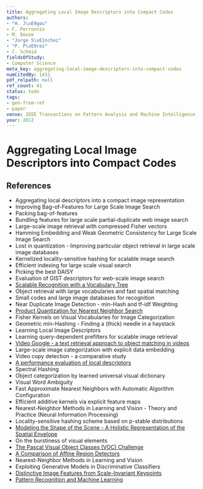 ```yaml
---
title: Aggregating Local Image Descriptors into Compact Codes
authors:
- "H. J\xE9gou"
- F. Perronnin
- M. Douze
- "Jorge S\xE1nchez"
- "P. P\xE9rez"
- C. Schmid
fieldsOfStudy:
- Computer Science
meta_key: aggregating-local-image-descriptors-into-compact-codes
numCitedBy: 1431
pdf_relpath: null
ref_count: 41
status: todo
tags:
- gen-from-ref
- paper
venue: IEEE Transactions on Pattern Analysis and Machine Intelligence
year: 2012
---
```


# Aggregating Local Image Descriptors into Compact Codes

## References

- Aggregating local descriptors into a compact image representation
- Improving Bag-of-Features for Large Scale Image Search
- Packing bag-of-features
- Bundling features for large scale partial-duplicate web image search
- Large-scale image retrieval with compressed Fisher vectors
- Hamming Embedding and Weak Geometric Consistency for Large Scale Image Search
- Lost in quantization - Improving particular object retrieval in large scale image databases
- Kernelized locality-sensitive hashing for scalable image search
- Efficient indexing for large scale visual search
- Picking the best DAISY
- Evaluation of GIST descriptors for web-scale image search
- [Scalable Recognition with a Vocabulary Tree](./scalable-recognition-with-a-vocabulary-tree.md)
- Object retrieval with large vocabularies and fast spatial matching
- Small codes and large image databases for recognition
- Near Duplicate Image Detection - min-Hash and tf-idf Weighting
- [Product Quantization for Nearest Neighbor Search](./product-quantization-for-nearest-neighbor-search.md)
- Fisher Kernels on Visual Vocabularies for Image Categorization
- Geometric min-Hashing - Finding a (thick) needle in a haystack
- Learning Local Image Descriptors
- Learning query-dependent prefilters for scalable image retrieval
- [Video Google - a text retrieval approach to object matching in videos](./video-google-a-text-retrieval-approach-to-object-matching-in-videos.md)
- Large-scale image categorization with explicit data embedding
- Video copy detection - a comparative study
- [A performance evaluation of local descriptors](./a-performance-evaluation-of-local-descriptors.md)
- Spectral Hashing
- Object categorization by learned universal visual dictionary
- Visual Word Ambiguity
- Fast Approximate Nearest Neighbors with Automatic Algorithm Configuration
- Efficient additive kernels via explicit feature maps
- Nearest-Neighbor Methods in Learning and Vision - Theory and Practice (Neural Information Processing)
- Locality-sensitive hashing scheme based on p-stable distributions
- [Modeling the Shape of the Scene - A Holistic Representation of the Spatial Envelope](./modeling-the-shape-of-the-scene-a-holistic-representation-of-the-spatial-envelope.md)
- On the burstiness of visual elements
- [The Pascal Visual Object Classes (VOC) Challenge](./the-pascal-visual-object-classes-voc-challenge.md)
- [A Comparison of Affine Region Detectors](./a-comparison-of-affine-region-detectors.md)
- Nearest-Neighbor Methods in Learning and Vision
- Exploiting Generative Models in Discriminative Classifiers
- [Distinctive Image Features from Scale-Invariant Keypoints](./distinctive-image-features-from-scale-invariant-keypoints.md)
- [Pattern Recognition and Machine Learning](./pattern-recognition-and-machine-learning.md)
